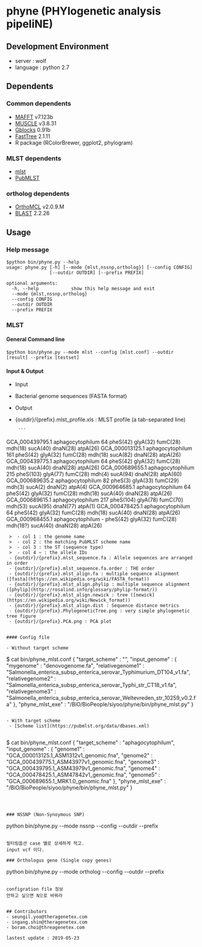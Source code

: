 # phyne (PHYlogenetic analysis pipeliNE)

## Development Environment
 - server : wolf
 - language : python 2.7

## Dependents

### Common dependents
 - [MAFFT](http://mafft.cbrc.jp/alignment/software) v7.123b
 - [MUSCLE](http://www.drive5.com/muscle) v3.8.31
 - [Gblocks](http://molevol.cmima.csic.es/castresana/Gblocks/Gblocks_documentation.html) 0.91b
 - [FastTree](http://www.microbesonline.org/fasttree/) 2.1.11
 - R package (RColorBrewer, ggplot2, phylogram)

### MLST dependents
 - [mlst](https://github.com/tseemann/mlst)
 - [PubMLST](https://pubmlst.org/general.shtml)

### ortholog dependents
 - [OrthoMCL](https://orthomcl.org/orthomcl/) v2.0.9.M
 - [BLAST](https://blast.ncbi.nlm.nih.gov/Blast.cgi) 2.2.26

## Usage

### Help message

```
$python bin/phyne.py --help
usage: phyne.py [-h] [--mode {mlst,nssnp,ortholog}] [--config CONFIG]
                [--outdir OUTDIR] [--prefix PREFIX]

optional arguments:
  -h, --help            show this help message and exit
  --mode {mlst,nssnp,ortholog}
  --config CONFIG
  --outdir OUTDIR
  --prefix PREFIX
```


### MLST

#### General Command line
```
$python bin/phyne.py --mode mlst --config [mlst.conf] --outdir [result] --prefix [testset]
```

#### Input & Output
- Input
 - Bacterial genome sequences (FASTA format)
- Output
 - {outdir}/{prefix}.mlst_profile.xls : MLST profile (a tab-separated line)

		```
GCA_000439795.1 aphagocytophilum        64      pheS(42)        glyA(32)        fumC(28)        mdh(18) sucA(40)        dnaN(28)      atpA(26)
GCA_000013125.1 aphagocytophilum        161     pheS(42)        glyA(32)        fumC(28)        mdh(18) sucA(82)        dnaN(28)      atpA(26)
GCA_000439775.1 aphagocytophilum        64      pheS(42)        glyA(32)        fumC(28)        mdh(18) sucA(40)        dnaN(28)      atpA(26)
GCA_000689655.1 aphagocytophilum        215     pheS(103)       glyA(77)        fumC(28)        mdh(4)  sucA(94)        dnaN(28)      atpA(60)
GCA_000689635.2 aphagocytophilum        82      pheS(3) glyA(33)        fumC(29)        mdh(3)  sucA(2) dnaN(2) atpA(4)
GCA_000964685.1 aphagocytophilum        64      pheS(42)        glyA(32)        fumC(28)        mdh(18) sucA(40)        dnaN(28)      atpA(26)
GCA_000689615.1 aphagocytophilum        217     pheS(104)       glyA(78)        fumC(70)        mdh(53) sucA(95)        dnaN(77)      atpA(1)
GCA_000478425.1 aphagocytophilum        64      pheS(42)        glyA(32)        fumC(28)        mdh(18) sucA(40)        dnaN(28)      atpA(26)
GCA_000968455.1 aphagocytophilum        -       pheS(42)        glyA(32)        fumC(28)        mdh(18?)        sucA(40)        dnaN(28)       atpA(26)
```
 >  - col 1 : the genome name
 >  - col 2 : the matching PubMLST scheme name
 >  - col 3 : the ST (sequence type)
 >  - col 4 ~ : the allele IDs
 - {outdir}/{prefix}.mlst_sequence.fa : Allele sequences are arranged in order
 - {outdir}/{prefix}.mlst_sequence.fa.order : THE order
 - {outdir}/{prefix}.mlst_align.fa : multiple sequence alignment ([fasta](https://en.wikipedia.org/wiki/FASTA_format))
 - {outdir}/{prefix}.mlst_align.phylip : multiple sequence alignment ([phylip](http://rosalind.info/glossary/phylip-format/))
 - {outdir}/{prefix}.mlst_align.newick : tree ([newick](https://en.wikipedia.org/wiki/Newick_format))
 - {outdir}/{prefix}.mlst_align.dist : Sequence distance metrics
 - {outdir}/{prefix}.PhylogeneticTree.png : very simple phylogenetic tree figure
 - {outdir}/{prefix}.PCA.png : PCA plot


#### Config file

- Without target scheme

```
$ cat bin/phyne_mlst.conf
{
        "target_scheme" : "",
        "input_genome" : {
                "mygenome" : "denovogenome.fa",
                "relativegenome1" : "Salmonella_enterica_subsp_enterica_serovar_Typhimurium_DT104_v1.fa",
                "relativegenome2" : "Salmonella_enterica_subsp_enterica_serovar_Typhi_str_CT18_v1.fa",
                "relativegenome3" : "Salmonella_enterica_subsp_enterica_serovar_Weltevreden_str_10259_v0.2.fa"
        },
        "phyne_mlst_exe" : "/BiO/BioPeople/siyoo/phyne/bin/phyne_mlst.py"
}
```

- With target scheme 
 - [Scheme list](https://pubmlst.org/data/dbases.xml)
 
```
$ cat bin/phyne_mlst.conf
{
        "target_scheme" : "aphagocytophilum",
        "input_genome" : {
                "genome1" : "GCA_000013125.1_ASM1312v1_genomic.fna",
                "genome2" : "GCA_000439775.1_ASM43977v1_genomic.fna",
                "genome3" : "GCA_000439795.1_ASM43979v1_genomic.fna",
                "genome4" : "GCA_000478425.1_ASM47842v1_genomic.fna",
                "genome5" : "GCA_000689655.1_MRK1.0_genomic.fna"
        },
        "phyne_mlst_exe" : "/BiO/BioPeople/siyoo/phyne/bin/phyne_mlst.py"
}
```



### NSSNP (Non-Synoymous SNP)

```
python bin/phyne.py --mode nssnp --config --outdir --prefix
```

필터링옵션 case 별로 상세하게 적고.
input vcf 이다.

### Orthologus gene (Single copy genes)

```
python bin/phyne.py --mode ortholog --config --outdir --prefix
```

configration file 정보
안하고 싶으면 N으로 바꿔라 


## Contributors
- seungil.yoo@theragenetex.com
- ingang.shin@theragenetex.com
- boram.choi@threagenetex.com

lastest update : 2019-05-23